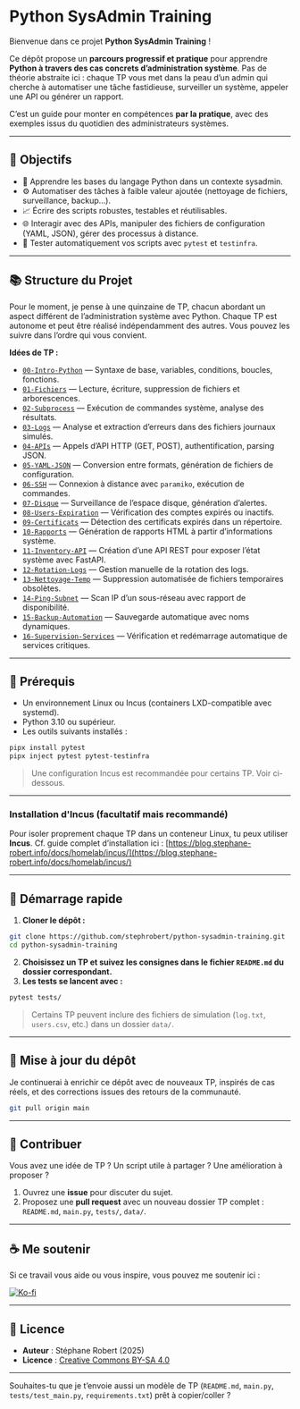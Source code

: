 # Python SysAdmin Training

Bienvenue dans ce projet **Python SysAdmin Training** !

Ce dépôt propose un **parcours progressif et pratique** pour apprendre **Python
à travers des cas concrets d’administration système**. Pas de théorie abstraite
ici : chaque TP vous met dans la peau d’un admin qui cherche à automatiser une
tâche fastidieuse, surveiller un système, appeler une API ou générer un rapport.

C’est un guide pour monter en compétences **par la pratique**, avec des exemples
issus du quotidien des administrateurs systèmes.

---

## 🎯 Objectifs

* 🐍 Apprendre les bases du langage Python dans un contexte sysadmin.
* ⚙️ Automatiser des tâches à faible valeur ajoutée (nettoyage de fichiers,
  surveillance, backup…).
* 📈 Écrire des scripts robustes, testables et réutilisables.
* 🌐 Interagir avec des APIs, manipuler des fichiers de configuration (YAML,
  JSON), gérer des processus à distance.
* 🧪 Tester automatiquement vos scripts avec `pytest` et `testinfra`.

---

## 📚 Structure du Projet

Pour le moment, je pense à une quinzaine de TP, chacun abordant un aspect
différent de l’administration système avec Python. Chaque TP est autonome et
peut être réalisé indépendamment des autres. Vous pouvez les suivre dans l’ordre
qui vous convient.

**Idées de TP :**

* [`00-Intro-Python`](./00-Intro-Python) — Syntaxe de base, variables,
  conditions, boucles, fonctions.
* [`01-Fichiers`](./01-Fichiers) — Lecture, écriture, suppression de fichiers et
  arborescences.
* [`02-Subprocess`](./02-Subprocess) — Exécution de commandes système, analyse
  des résultats.
* [`03-Logs`](./03-Logs) — Analyse et extraction d’erreurs dans des fichiers
  journaux simulés.
* [`04-APIs`](./04-APIs) — Appels d’API HTTP (GET, POST), authentification,
  parsing JSON.
* [`05-YAML-JSON`](./05-YAML-JSON) — Conversion entre formats, génération de
  fichiers de configuration.
* [`06-SSH`](./06-SSH) — Connexion à distance avec `paramiko`, exécution de
  commandes.
* [`07-Disque`](./07-Disque) — Surveillance de l’espace disque, génération
  d’alertes.
* [`08-Users-Expiration`](./08-Users-Expiration) — Vérification des comptes
  expirés ou inactifs.
* [`09-Certificats`](./09-Certificats) — Détection des certificats expirés dans
  un répertoire.
* [`10-Rapports`](./10-Rapports) — Génération de rapports HTML à partir
  d’informations système.
* [`11-Inventory-API`](./11-Inventory-API) — Création d’une API REST pour
  exposer l’état système avec FastAPI.
* [`12-Rotation-Logs`](./12-Rotation-Logs) — Gestion manuelle de la rotation des
  logs.
* [`13-Nettoyage-Temp`](./13-Nettoyage-Temp) — Suppression automatisée de
  fichiers temporaires obsolètes.
* [`14-Ping-Subnet`](./14-Ping-Subnet) — Scan IP d’un sous-réseau avec rapport
  de disponibilité.
* [`15-Backup-Automation`](./15-Backup-Automation) — Sauvegarde automatique avec
  noms dynamiques.
* [`16-Supervision-Services`](./16-Supervision-Services) — Vérification et
  redémarrage automatique de services critiques.

---

## 🔧 Prérequis

* Un environnement Linux ou Incus (containers LXD-compatible avec systemd).
* Python 3.10 ou supérieur.
* Les outils suivants installés :

```bash
pipx install pytest
pipx inject pytest pytest-testinfra
```

> Une configuration Incus est recommandée pour certains TP. Voir ci-dessous.

---

### Installation d'Incus (facultatif mais recommandé)

Pour isoler proprement chaque TP dans un conteneur Linux, tu peux utiliser
**Incus**. Cf. guide complet d’installation ici :
[https://blog.stephane-robert.info/docs/homelab/incus/](https://blog.stephane-robert.info/docs/homelab/incus/)

---

## 🚀 Démarrage rapide

1. **Cloner le dépôt :**

```bash
git clone https://github.com/stephrobert/python-sysadmin-training.git
cd python-sysadmin-training
```

2. **Choisissez un TP et suivez les consignes dans le fichier `README.md` du
   dossier correspondant.**
3. **Les tests se lancent avec :**

```bash
pytest tests/
```

> Certains TP peuvent inclure des fichiers de simulation (`log.txt`,
> `users.csv`, etc.) dans un dossier `data/`.

---

## 🔄 Mise à jour du dépôt

Je continuerai à enrichir ce dépôt avec de nouveaux TP, inspirés de cas réels,
et des corrections issues des retours de la communauté.

```bash
git pull origin main
```

---

## 🤝 Contribuer

Vous avez une idée de TP ? Un script utile à partager ? Une amélioration à
proposer ?

1. Ouvrez une **issue** pour discuter du sujet.
2. Proposez une **pull request** avec un nouveau dossier TP complet :
   `README.md`, `main.py`, `tests/`, `data/`.

---

## ☕ Me soutenir

Si ce travail vous aide ou vous inspire, vous pouvez me soutenir ici :

[![Ko-fi](https://www.ko-fi.com/img/githubbutton_sm.svg)](https://ko-fi.com/stephanerobert89902)

---

## 📄 Licence

* **Auteur** : Stéphane Robert (2025)
* **Licence** : [Creative Commons BY-SA
  4.0](https://creativecommons.org/licenses/by-sa/4.0/)

---

Souhaites-tu que je t’envoie aussi un modèle de TP (`README.md`, `main.py`,
`tests/test_main.py`, `requirements.txt`) prêt à copier/coller ?
